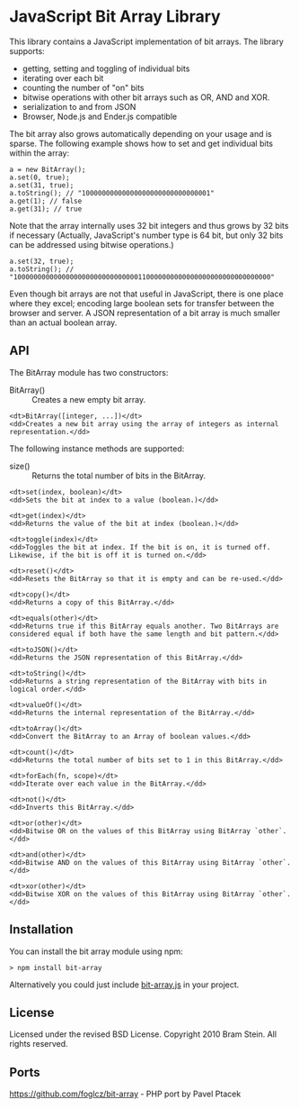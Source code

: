 JavaScript Bit Array Library
============================

This library contains a JavaScript implementation of bit arrays. The library supports:

* getting, setting and toggling of individual bits
* iterating over each bit
* counting the number of "on" bits
* bitwise operations with other bit arrays such as OR, AND and XOR.
* serialization to and from JSON
* Browser, Node.js and Ender.js compatible

The bit array also grows automatically depending on your usage and is sparse. The following example shows how to set and get individual bits within the array:

    a = new BitArray();
    a.set(0, true);
    a.set(31, true);
    a.toString(); // "10000000000000000000000000000001"
    a.get(1); // false
    a.get(31); // true

Note that the array internally uses 32 bit integers and thus grows by 32 bits if necessary (Actually, JavaScript's number type is 64 bit, but only 32 bits can be addressed using bitwise operations.)

    a.set(32, true);
    a.toString(); // "1000000000000000000000000000000110000000000000000000000000000000"

Even though bit arrays are not that useful in JavaScript, there is one place where they excel; encoding large boolean sets for transfer between the browser and server. A JSON representation of a bit array is much smaller than an actual boolean array.

API
---
The BitArray module has two constructors:

<dl>
    <dt>BitArray()</dt>
    <dd>Creates a new empty bit array.</dd>

    <dt>BitArray([integer, ...])</dt>
    <dd>Creates a new bit array using the array of integers as internal representation.</dd>
</dl>

The following instance methods are supported:

<dl>
    <dt>size()</dt>
    <dd>Returns the total number of bits in the BitArray.</dd>

    <dt>set(index, boolean)</dt>
    <dd>Sets the bit at index to a value (boolean.)</dd>
    
    <dt>get(index)</dt>
    <dd>Returns the value of the bit at index (boolean.)</dd>

    <dt>toggle(index)</dt>
    <dd>Toggles the bit at index. If the bit is on, it is turned off. Likewise, if the bit is off it is turned on.</dd>
    
    <dt>reset()</dt>
    <dd>Resets the BitArray so that it is empty and can be re-used.</dd>

    <dt>copy()</dt>
    <dd>Returns a copy of this BitArray.</dd>
    
    <dt>equals(other)</dt>
    <dd>Returns true if this BitArray equals another. Two BitArrays are considered equal if both have the same length and bit pattern.</dd>
    
    <dt>toJSON()</dt>
    <dd>Returns the JSON representation of this BitArray.</dd>
    
    <dt>toString()</dt>
    <dd>Returns a string representation of the BitArray with bits in logical order.</dd>
    
    <dt>valueOf()</dt>
    <dd>Returns the internal representation of the BitArray.</dd>
    
    <dt>toArray()</dt>
    <dd>Convert the BitArray to an Array of boolean values.</dd>
    
    <dt>count()</dt>
    <dd>Returns the total number of bits set to 1 in this BitArray.</dd>
    
    <dt>forEach(fn, scope)</dt>
    <dd>Iterate over each value in the BitArray.</dd>

    <dt>not()</dt>
    <dd>Inverts this BitArray.</dd>
    
    <dt>or(other)</dt>
    <dd>Bitwise OR on the values of this BitArray using BitArray `other`.</dd>
    
    <dt>and(other)</dt>
    <dd>Bitwise AND on the values of this BitArray using BitArray `other`.</dd>
    
    <dt>xor(other)</dt>
    <dd>Bitwise XOR on the values of this BitArray using BitArray `other`.</dd>
</dl>

Installation
------------

You can install the bit array module using npm:

    > npm install bit-array

Alternatively you could just include [bit-array.js](lib/bit-array.js) in your project.

License
-------
Licensed under the revised BSD License. Copyright 2010 Bram Stein. All rights reserved.

Ports
-----
https://github.com/foglcz/bit-array - PHP port by Pavel Ptacek

